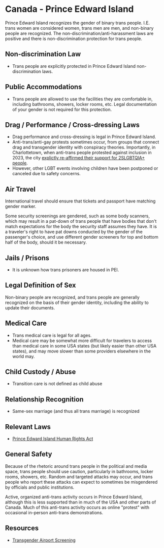 # Canada - Prince Edward Island

Prince Edward Island recognizes the gender of binary trans people. I.E. trans women
are considered women, trans men are men, and non-binary people are
recognized. The non-discrimination/anti-harassment laws
are positive and there is non-discrimination protection for trans people.

## Non-discrimination Law

 * Trans people are explicitly protected in Prince Edward Island non-discrimination laws.

## Public Accommodations

 * Trans people are allowed to use the facilities they are comfortable
   in, including bathrooms, showers, locker rooms, etc.  Legal
   documentation of your gender is not required for this protection.

## Drag / Performance / Cross-dressing Laws

 * Drag performance and cross-dressing is legal in Prince Edward Island.
 * Anti-trans/anti-gay protests sometimes occur, from groups that
   connect drag and transgender identity with conspiracy theories.
   Importantly, in Charlottetown, when anti-trans people protested
   against inclusion in 2023, the city [explictly re-affirmed their
   support for 2SLGBTQIA+
   people](https://www.cbc.ca/news/canada/prince-edward-island/pei-charlottetown-protests-school-policies-1.6972330).
 * However, other LGBT events involving children have been postponed or
   canceled due to safety concerns.

## Air Travel

International travel should ensure that tickets and passport have
matching gender marker.

Some security screenings are gendered, such as some body scanners, which
may result in a pat-down of trans people that have bodies that don't
match expectations for the body the security staff assumes they have. It
is a traveler's right to have pat downs conducted by the gender of the
passenger's choice, and use different gender screeners for top and
bottom half of the body, should it be necessary.

## Jails / Prisons

 * It is unknown how trans prisoners are housed in PEI.

## Legal Definition of Sex

Non-binary people are recognized, and trans people are generally
recognized on the basis of their gender identity, including the ability
to update their documents.

## Medical Care

 * Trans medical care is legal for all ages.
 * Medical care may be somewhat more difficult for travelers to access
   than medical care in some USA states (but likely easier than other
   USA states), and may move slower than some providers elsewhere in the
   world may.

## Child Custody / Abuse

 * Transition care is not defined as child abuse

## Relationship Recognition

 * Same-sex marriage (and thus all trans marriage) is recognized

## Relevant Laws

 * [Prince Edward Island Human Rights
   Act](https://www.peihumanrights.ca/prince-edward-island-human-rights-act)

## General Safety

Because of the rhetoric around trans people in the political and media
space, trans people should use caution, particularly in bathrooms,
locker rooms, showers, etc.  Random and targeted attacks may occur, and
trans people who report these attacks can expect to sometimes be misgendered
by officials and public institutions.

Active, organized anti-trans activity occurs in Prince Edward Island, although this
is less supported than in much of the USA and other parts of Canada. Much of
this anti-trans activity occurs as online "protest" with occasional
in-person anti-trans demonstrations.

## Resources

 * [Transgender Airport Screening](https://www.catsa-acsta.gc.ca/en/transgender-passengers)
